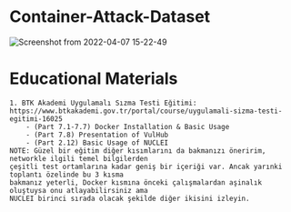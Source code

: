 # Container-Attack-Dataset


![Screenshot from 2022-04-07 15-22-49](https://user-images.githubusercontent.com/11569874/162197696-a92c9d00-9f6c-4835-969e-e407275e542b.png)


# 





# Educational Materials
	1. BTK Akademi Uygulamalı Sızma Testi Eğitimi:
	https://www.btkakademi.gov.tr/portal/course/uygulamali-sizma-testi-egitimi-16025
		- (Part 7.1-7.7) Docker Installation & Basic Usage
		- (Part 7.8) Presentation of VulHub
		- (Part 2.12) Basic Usage of NUCLEI
	NOTE: Güzel bir eğitim diğer kısımlarını da bakmanızı öneririm, networkle ilgili temel bilgilerden
	çeşitli test ortamlarına kadar geniş bir içeriği var. Ancak yarınki toplantı özelinde bu 3 kısma 		
	bakmanız yeterli, Docker kısmına önceki çalışmalardan aşinalık oluştuysa onu atlayabilirsiniz ama 	    
	NUCLEI birinci sırada olacak şekilde diğer ikisini izleyin.
	
		










  
